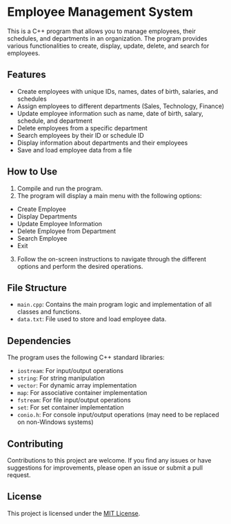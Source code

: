 # Employee Management System

This is a C++ program that allows you to manage employees, their schedules, and departments in an organization. The program provides various functionalities to create, display, update, delete, and search for employees.

## Features

- Create employees with unique IDs, names, dates of birth, salaries, and schedules
- Assign employees to different departments (Sales, Technology, Finance)
- Update employee information such as name, date of birth, salary, schedule, and department
- Delete employees from a specific department
- Search employees by their ID or schedule ID
- Display information about departments and their employees
- Save and load employee data from a file

## How to Use

1. Compile and run the program.
2. The program will display a main menu with the following options:
  - Create Employee
  - Display Departments
  - Update Employee Information
  - Delete Employee from Department
  - Search Employee
  - Exit
3. Follow the on-screen instructions to navigate through the different options and perform the desired operations.

## File Structure

- `main.cpp`: Contains the main program logic and implementation of all classes and functions.
- `data.txt`: File used to store and load employee data.

## Dependencies

The program uses the following C++ standard libraries:

- `iostream`: For input/output operations
- `string`: For string manipulation
- `vector`: For dynamic array implementation
- `map`: For associative container implementation
- `fstream`: For file input/output operations
- `set`: For set container implementation
- `conio.h`: For console input/output operations (may need to be replaced on non-Windows systems)

## Contributing

Contributions to this project are welcome. If you find any issues or have suggestions for improvements, please open an issue or submit a pull request.

## License

This project is licensed under the [MIT License](LICENSE).
